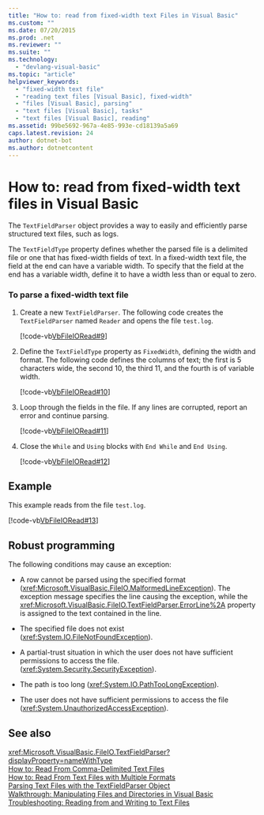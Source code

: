 ```yaml
---
title: "How to: read from fixed-width text Files in Visual Basic"
ms.custom: ""
ms.date: 07/20/2015
ms.prod: .net
ms.reviewer: ""
ms.suite: ""
ms.technology: 
  - "devlang-visual-basic"
ms.topic: "article"
helpviewer_keywords: 
  - "fixed-width text file"
  - "reading text files [Visual Basic], fixed-width"
  - "files [Visual Basic], parsing"
  - "text files [Visual Basic], tasks"
  - "text files [Visual Basic], reading"
ms.assetid: 99be5692-967a-4e85-993e-cd18139a5a69
caps.latest.revision: 24
author: dotnet-bot
ms.author: dotnetcontent
---
```

# How to: read from fixed-width text files in Visual Basic
The `TextFieldParser` object provides a way to easily and efficiently parse structured text files, such as logs.  
  
 The `TextFieldType` property defines whether the parsed file is a delimited file or one that has fixed-width fields of text. In a fixed-width text file, the field at the end can have a variable width. To specify that the field at the end has a variable width, define it to have a width less than or equal to zero.  
  
### To parse a fixed-width text file  
  
1.  Create a new `TextFieldParser`. The following code creates the `TextFieldParser` named `Reader` and opens the file `test.log`.  
  
     [!code-vb[VbFileIORead#9](../../../../visual-basic/developing-apps/programming/drives-directories-files/codesnippet/VisualBasic/how-to-read-from-fixed-width-text-files_1.vb)]  
  
2.  Define the `TextFieldType` property as `FixedWidth`, defining the width and format. The following code defines the columns of text; the first is 5 characters wide, the second 10, the third 11, and the fourth is of variable width.  
  
     [!code-vb[VbFileIORead#10](../../../../visual-basic/developing-apps/programming/drives-directories-files/codesnippet/VisualBasic/how-to-read-from-fixed-width-text-files_2.vb)]  
  
3.  Loop through the fields in the file. If any lines are corrupted, report an error and continue parsing.  
  
     [!code-vb[VbFileIORead#11](../../../../visual-basic/developing-apps/programming/drives-directories-files/codesnippet/VisualBasic/how-to-read-from-fixed-width-text-files_3.vb)]  
  
4.  Close the `While` and `Using` blocks with `End While` and `End Using`.  
  
     [!code-vb[VbFileIORead#12](../../../../visual-basic/developing-apps/programming/drives-directories-files/codesnippet/VisualBasic/how-to-read-from-fixed-width-text-files_4.vb)]  
  
## Example  
 This example reads from the file `test.log`.  
  
 [!code-vb[VbFileIORead#13](../../../../visual-basic/developing-apps/programming/drives-directories-files/codesnippet/VisualBasic/how-to-read-from-fixed-width-text-files_5.vb)]  
  
## Robust programming  
 The following conditions may cause an exception:  
  
-   A row cannot be parsed using the specified format (<xref:Microsoft.VisualBasic.FileIO.MalformedLineException>). The exception message specifies the line causing the exception, while the <xref:Microsoft.VisualBasic.FileIO.TextFieldParser.ErrorLine%2A> property is assigned to the text contained in the line.  
  
-   The specified file does not exist (<xref:System.IO.FileNotFoundException>).  
  
-   A partial-trust situation in which the user does not have sufficient permissions to access the file. (<xref:System.Security.SecurityException>).  
  
-   The path is too long (<xref:System.IO.PathTooLongException>).  
  
-   The user does not have sufficient permissions to access the file (<xref:System.UnauthorizedAccessException>).  
  
## See also  
 <xref:Microsoft.VisualBasic.FileIO.TextFieldParser?displayProperty=nameWithType>  
 [How to: Read From Comma-Delimited Text Files](../../../../visual-basic/developing-apps/programming/drives-directories-files/how-to-read-from-comma-delimited-text-files.md)  
 [How to: Read From Text Files with Multiple Formats](../../../../visual-basic/developing-apps/programming/drives-directories-files/how-to-read-from-text-files-with-multiple-formats.md)  
 [Parsing Text Files with the TextFieldParser Object](../../../../visual-basic/developing-apps/programming/drives-directories-files/parsing-text-files-with-the-textfieldparser-object.md)  
 [Walkthrough: Manipulating Files and Directories in Visual Basic](../../../../visual-basic/developing-apps/programming/drives-directories-files/walkthrough-manipulating-files-and-directories.md)  
 [Troubleshooting: Reading from and Writing to Text Files](../../../../visual-basic/developing-apps/programming/drives-directories-files/troubleshooting-reading-from-and-writing-to-text-files.md)  
 

